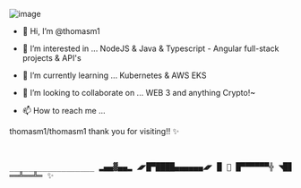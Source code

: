 ![image](https://user-images.githubusercontent.com/14047156/209457416-be61bb65-f634-464e-b015-50c3ad642d59.png)


- 👋 Hi, I’m @thomasm1


- 👀 I’m interested in ... NodeJS & Java & Typescript - Angular full-stack projects & API's

- 🌱 I’m currently learning ... Kubernetes & AWS EKS

- 💞️ I’m looking to collaborate on ... WEB 3 and anything Crypto!~ 

- 📫 How to reach me ...
 
thomasm1/thomasm1 thank you for visiting!!    ✨ <pre>        
                                                  __________________
                                                      ▂▄▄▓▄▄▂
                                                      ◢◤█▀████▄▄▄▄▄▄◢◤
                                                      █  🦄 █▀▀▀▀▀▀╬
                                                      ◥█████◤
                                                      ══╩══╩═ 
   ✨  </pre>
